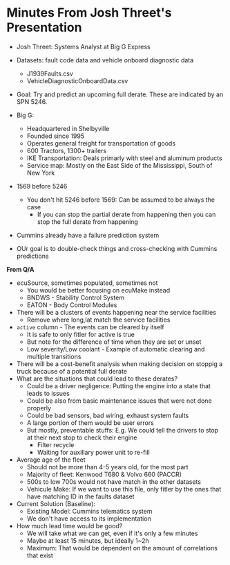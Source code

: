 # Minutes From Josh Threet's Presentation

- Josh Threet: Systems Analyst at Big G Express
- Datasets: fault code data and vehicle onboard diagnostic data
  - J1939Faults.csv
  - VehicleDiagnosticOnboardData.csv
- Goal: Try and predict an upcoming full derate. These are indicated by an SPN 5246. 

- Big G:
  - Headquartered in Shelbyville
  - Founded since 1995
  - Operates general freight for transportation of goods
  - 600 Tractors, 1300+ trailers
  + IKE Transportation: Deals primarly with steel and aluminum products
  - Service map: Mostly on the East Side of the Mississippi, South of New York

- 1569 before 5246
  - You don't hit 5246 before 1569: Can be assumed to be always the case
    - If you can stop the partial derate from happening then you can stop the full derate from happening
  
- Cummins already have a failure prediction system
- OUr goal is to double-check things and cross-checking with Cummins predictions

**From Q/A**

- ecuSource, sometimes populated, sometimes not
  - You would be better focusing on ecuMake instead
  - BNDWS - Stability Control System
  - EATON - Body Control Modules
- There will be a clusters of events happening near the service facilities
  - Remove where long,lat match the service facilities
- `active` column - The events can be cleared by itself
  - It is safe to only fitler for active is true
  - But note for the difference of time when they are set or unset
  - Low severity/Low coolant - Example of automatic clearing and multiple transitions
- There will be a cost-benefit analysis when making decision on stoppig a truck because of a potential full derate
- What are the situations that could lead to these derates?
  - Could be a driver negligence: Putting the engine into a state that leads to issues
  - Could be also from basic maintenance issues that were not done properly
  - Could be bad sensors, bad wiring, exhaust system faults
  - A large portion of them would be user errors
  - But mostly, preventable stuffs: E.g. We could tell the drivers to stop at their next stop to check their engine
    - Filter recycle
    - Waiting for auxillary power unit to re-fill
- Average age of the fleet
  - Should not be more than 4-5 years old, for the most part
  - Majority of fleet: Kenwood T680 & Volvo 660 (PACCR)
  - 500s to low 700s would not have match in the other datasets
  - Vehicule Make: If we want to use this file, only fitler by the ones that have matching ID in the faults dataset
- Current Solution (Baseline):
  - Existing Model: Cummins telematics system
  - We don't have access to its implementation
- How much lead time would be good?
  - We will take what we can get, even if it's only a few minutes
  - Maybe at least 15 minutes, but ideally 1~2h
  - Maximum: That would be dependent on the amount of correlations that exist